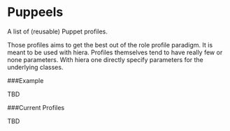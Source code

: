Puppeels
========

A list of (reusable) Puppet profiles.

Those profiles aims to get the best out of the role profile paradigm.
It is meant to be used with hiera. Profiles themselves tend to have really few or none parameters.
With hiera one directly specify parameters for the underlying classes.

###Example

TBD

###Current Profiles

TBD

